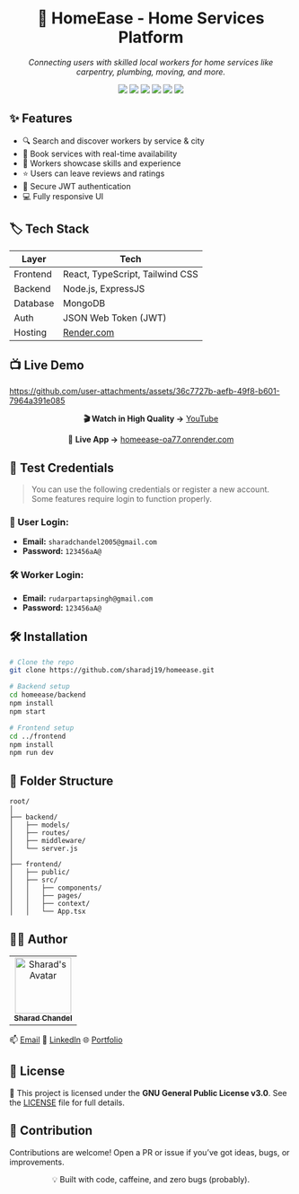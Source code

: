 <h1 align="center">🚀 HomeEase - Home Services Platform</h1>

<p align="center">
  <i>Connecting users with skilled local workers for home services like carpentry, plumbing, moving, and more.</i>
</p>

<p align="center">
  <img src="https://img.shields.io/badge/Stack-MERN-blueviolet" />
  <img src="https://img.shields.io/badge/Frontend-React%20%7C%20TypeScript%20%7C%20Tailwind-blue" />
  <img src="https://img.shields.io/badge/Backend-Node.js%20%7C%20Express-brightgreen" />
  <img src="https://img.shields.io/badge/Auth-JWT-orange" />
  <img src="https://img.shields.io/badge/DB-MongoDB-yellowgreen" />
  <img src="https://img.shields.io/badge/Hosted%20On-Render.com-lightgrey" />
</p>

## ✨ Features

- 🔍 Search and discover workers by service & city
- 📅 Book services with real-time availability
- 💼 Workers showcase skills and experience
- ⭐ Users can leave reviews and ratings
- 🔐 Secure JWT authentication
- 💻 Fully responsive UI

## 🏷️ Tech Stack

| Layer    | Tech                             |
| -------- | -------------------------------- |
| Frontend | React, TypeScript, Tailwind CSS  |
| Backend  | Node.js, ExpressJS               |
| Database | MongoDB                          |
| Auth     | JSON Web Token (JWT)             |
| Hosting  | [Render.com](https://render.com) |

## 📺 Live Demo

https://github.com/user-attachments/assets/36c7727b-aefb-49f8-b601-7964a391e085

<p align="center">
  <b>🎬 Watch in High Quality →</b> <a href="https://www.youtube.com/watch?v=hD-5ovCwE8o" target="_blank">YouTube</a>
</p>

<p align="center">
  🔗 <b>Live App →</b> <a href="https://homeease-oa77.onrender.com" target="_blank">homeease-oa77.onrender.com</a>
</p>

## 🧪 Test Credentials

> You can use the following credentials or register a new account.  
> Some features require login to function properly.

### 👤 User Login:

- **Email:** `sharadchandel2005@gmail.com`
- **Password:** `123456aA@`

### 🛠️ Worker Login:

- **Email:** `rudarpartapsingh@gmail.com`
- **Password:** `123456aA@`

## 🛠️ Installation

```bash
# Clone the repo
git clone https://github.com/sharadj19/homeease.git

# Backend setup
cd homeease/backend
npm install
npm start

# Frontend setup
cd ../frontend
npm install
npm run dev
```

## 📁 Folder Structure

```plaintext
root/
│
├── backend/
│   ├── models/
│   ├── routes/
│   ├── middleware/
│   └── server.js
│
├── frontend/
│   ├── public/
│   ├── src/
│   │   ├── components/
│   │   ├── pages/
│   │   ├── context/
│   │   └── App.tsx
```

## 👨‍💻 Author

<table>
<tr>
  <td align="center">
    <a href="https://sharad.is-a.dev/">
      <img src="https://avatars.githubusercontent.com/u/85397332?v=4" width="100px;" alt="Sharad's Avatar"/>
      <br />
      <sub><b>Sharad Chandel</b></sub>
    </a>
  </td>
</tr>
</table>

📫 [Email](mailto:sharadchandel2005@email.com)
🔗 [LinkedIn](https://www.linkedin.com/in/sharadchandel2005/)
🌐 [Portfolio](https://sharad.is-a.dev/)

## 📝 License

🧾 This project is licensed under the **GNU General Public License v3.0**.
See the [LICENSE](./LICENSE) file for full details.

## 🤝 Contribution

Contributions are welcome!
Open a PR or issue if you’ve got ideas, bugs, or improvements.

<p align="center">
  💡 Built with code, caffeine, and zero bugs (probably).
</p>
